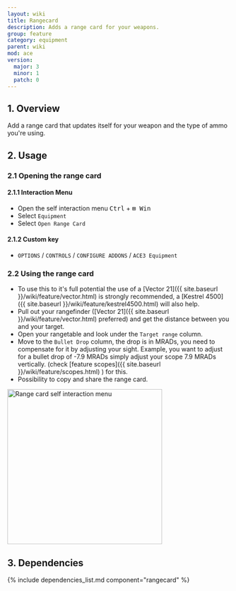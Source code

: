 ```yaml
---
layout: wiki
title: Rangecard
description: Adds a range card for your weapons.
group: feature
category: equipment
parent: wiki
mod: ace
version:
  major: 3
  minor: 1
  patch: 0
---
```


## 1. Overview

Add a range card that updates itself for your weapon and the type of ammo you're using.


## 2. Usage

### 2.1 Opening the range card

#### 2.1.1 Interaction Menu
- Open the self interaction menu <kbd>Ctrl</kbd> + <kbd>⊞&nbsp;Win</kbd>
- Select `Equipment`
- Select `Open Range Card`

#### 2.1.2 Custom key
- `OPTIONS` / `CONTROLS` / `CONFIGURE ADDONS` / `ACE3 Equipment`

### 2.2 Using the range card
- To use this to it's full potential the use of a [Vector 21]({{ site.baseurl }}/wiki/feature/vector.html) is strongly recommended, a [Kestrel 4500]({{ site.baseurl }}/wiki/feature/kestrel4500.html) will also help.
- Pull out your rangefinder ([Vector 21]({{ site.baseurl }}/wiki/feature/vector.html) preferred) and get the distance between you and your target.
- Open your rangetable and look under the `Target range` column.
- Move to the `Bullet Drop` column, the drop is in MRADs, you need to compensate for it by adjusting your sight. Example, you want to adjust for a bullet drop of -7.9 MRADs  simply adjust your scope 7.9 MRADs vertically. (check [feature scopes]({{ site.baseurl }}/wiki/feature/scopes.html) ) for this.
- Possibility to copy and share the range card.
<img src="{{ site.baseurl }}/img/wiki/feature/rangecard_menu.jpg" width="350" height="350" alt="Range card self interaction menu" />


## 3. Dependencies

{% include dependencies_list.md component="rangecard" %}

